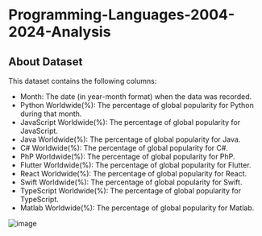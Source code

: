 # Programming-Languages-2004-2024-Analysis

## About Dataset
This dataset contains the following columns:

- Month: The date (in year-month format) when the data was recorded.
- Python Worldwide(%): The percentage of global popularity for Python during that month.
- JavaScript Worldwide(%): The percentage of global popularity for JavaScript.
- Java Worldwide(%): The percentage of global popularity for Java.
- C# Worldwide(%): The percentage of global popularity for C#.
- PhP Worldwide(%): The percentage of global popularity for PhP.
- Flutter Worldwide(%): The percentage of global popularity for Flutter.
- React Worldwide(%): The percentage of global popularity for React.
- Swift Worldwide(%): The percentage of global popularity for Swift.
- TypeScript Worldwide(%): The percentage of global popularity for TypeScript.
- Matlab Worldwide(%): The percentage of global popularity for Matlab.

![image](https://github.com/user-attachments/assets/d02b71a2-6c13-43e0-bed3-2839834616f3)
